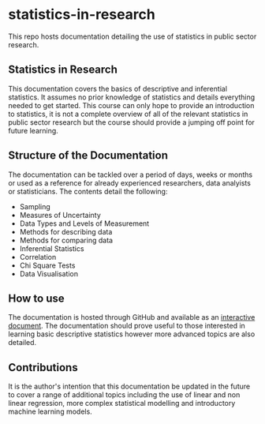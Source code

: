 # statistics-in-research

This repo hosts documentation detailing the use of statistics in public sector research. 

## Statistics in Research

This documentation covers the basics of descriptive and inferential statistics. It assumes no prior knowledge of statistics and details everything needed to get started. This course can only hope to provide an introduction to statistics, it is not a complete overview of all of the relevant statistics in public sector research but the course should provide a jumping off point for future learning.

## Structure of the Documentation

The documentation can be tackled over a period of days, weeks or months or used as a reference for already experienced researchers, data analyists or statisticians. The contents detail the following: 

* Sampling
* Measures of Uncertainty
* Data Types and Levels of Measurement
* Methods for describing data
* Methods for comparing data
* Inferential Statistics
* Correlation
* Chi Square Tests
* Data Visualisation

## How to use

The documentation is hosted through GitHub and available as an [interactive document](https://research-and-information-service.github.io/statistics-in-research/). The documentation should prove useful to those interested in learning basic descriptive statistics however more advanced topics are also detailed.

## Contributions

It is the author's intention that this documentation be updated in the future to cover a range of additional topics including the use of linear and non linear regression, more complex statistical modelling and introductory machine learning models. 

